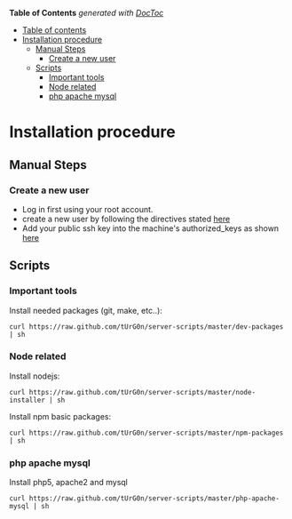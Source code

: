 **Table of Contents**  *generated with [DocToc](http://doctoc.herokuapp.com/)*

- [Table of contents](#table-of-contents)
- [Installation procedure](#installation-procedure)
	- [Manual Steps](#manual-steps)
		- [Create a new user](#create-a-new-user)
	- [Scripts](#scripts)
		- [Important tools](#important-tools)
		- [Node related](#node-related)
		- [php apache mysql](#php-apache-mysql)

# Installation procedure

## Manual Steps

### Create a new user

* Log in first using your root account.
* create a new user by following the directives stated [here](http://clipboard.com/clip/LQcvw4nICMqjz1jdSTlg7IGrxjI1KAEvahLe)
* Add your public ssh key into the machine's authorized_keys as shown [here](http://clipboard.com/clip/LQcwYYrilCbrSi5vHD_Udpg8avI5A2byW0Te)

## Scripts

### Important tools

Install needed packages (git, make, etc..):

`` curl https://raw.github.com/tUrG0n/server-scripts/master/dev-packages | sh ``

### Node related

Install nodejs:

`` curl https://raw.github.com/tUrG0n/server-scripts/master/node-installer | sh ``

Install npm basic packages:

`` curl https://raw.github.com/tUrG0n/server-scripts/master/npm-packages | sh ``

### php apache mysql

Install php5, apache2 and mysql

`` curl https://raw.github.com/tUrG0n/server-scripts/master/php-apache-mysql | sh ``


